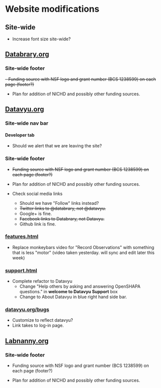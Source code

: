 # Website modifications

## Site-wide

- Increase font size site-wide?

## [Databrary.org](http://databrary.org)

### Site-wide footer

~~- Funding source with NSF logo and grant number (BCS 1238599) on each page (footer?)~~

- Plan for addition of NICHD and possibly other funding sources.


## [Datavyu.org](http://datavyu.org)

### Site-wide nav bar

#### Developer tab

- Should we alert that we are leaving the site?

### Site-wide footer

- ~~Funding source with NSF logo and grant number (BCS 1238599) on each page (footer?)~~

- Plan for addition of NICHD and possibly other funding sources.

- Check social media links

	- Should we have "Follow" links instead?  
	- ~~Twitter links to @databrary, not @datavyu.~~
	- Google+ is fine.  
	- ~~Facebook links to Databrary, not Datavyu.~~
	- Github link is fine. 

### [features.html](http://datavyu.org/features.html)

- Replace monkeybars video for "Record Observations" with something that is less "motor" (video taken yesterday. will sync and edit later this week)

### [support.html](http://datavyu.org/support.html)

- Complete refactor to Datavyu
	- Change "Help others by asking and answering OpenSHAPA questions." in **welcome to Datavyu Support** box
	- Change to About Datavyu in blue right hand side bar.
	 	
### [datavyu.org/bugs](http://datavyu.org/bugs/)

- Customize to reflect datavyu?
- Link takes to log-in page.

## [Labnanny.org](http://labnanny.org)

### Site-wide footer

- Funding source with NSF logo and grant number (BCS 1238599) on each page (footer?)

- Plan for addition of NICHD and possibly other funding sources.
